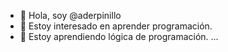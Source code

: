 - 👋 Hola, soy @aderpinillo
- 👀 Estoy interesado en aprender programación. 
- 🌱 Estoy aprendiendo lógica de programación. ...
<!---
aderpinillo/aderpinillo is a ✨ special ✨ repository because its `README.md` (this file) appears on your GitHub profile.
You can click the Preview link to take a look at your changes.
--->

